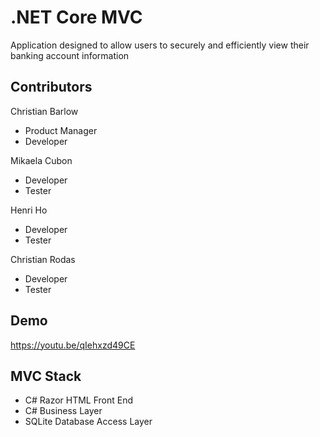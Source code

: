 # .NET Core MVC 
Application designed to allow users to securely and efficiently view their banking account information

## Contributors
Christian Barlow
- Product Manager
- Developer

Mikaela Cubon
  - Developer
  - Tester 
  
Henri Ho
  - Developer
  - Tester

Christian Rodas
  - Developer
  - Tester

## Demo
https://youtu.be/qIehxzd49CE

## MVC Stack
- C# Razor HTML Front End
- C# Business Layer
- SQLite Database Access Layer
